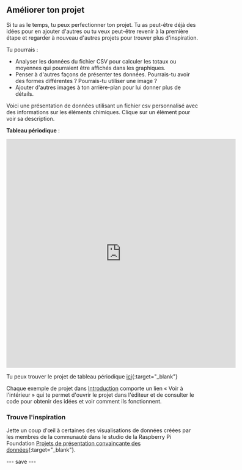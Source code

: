 ## Améliorer ton projet

Si tu as le temps, tu peux perfectionner ton projet. Tu as peut-être déjà des idées pour en ajouter d'autres ou tu veux peut-être revenir à la première étape et regarder à nouveau d'autres projets pour trouver plus d'inspiration.

Tu pourrais :
- Analyser les données du fichier CSV pour calculer les totaux ou moyennes qui pourraient être affichés dans les graphiques.
- Penser à d'autres façons de présenter tes données. Pourrais-tu avoir des formes différentes ? Pourrais-tu utiliser une image ?
- Ajouter d'autres images à ton arrière-plan pour lui donner plus de détails.

Voici une présentation de données utilisant un fichier csv personnalisé avec des informations sur les éléments chimiques. Clique sur un élément pour voir sa description.

**Tableau périodique** :
<iframe src="https://editor.raspberrypi.org/en/embed/viewer/periodic-table-example" width="600" height="600" frameborder="0" marginwidth="0" marginheight="0" allowfullscreen>
</iframe>

Tu peux trouver le projet de tableau périodique [ici](https://editor.raspberrypi.org/en/projects/periodic-table-example){:target="_blank"}

Chaque exemple de projet dans [Introduction](https://projects.raspberrypi.org/en/projects/persuasive-data-presentation/0) comporte un lien « Voir à l'intérieur » qui te permet d'ouvrir le projet dans l'éditeur et de consulter le code pour obtenir des idées et voir comment ils fonctionnent.

### Trouve l'inspiration

Jette un coup d'œil à certaines des visualisations de données créées par les membres de la communauté dans le studio de la Raspberry Pi Foundation [Projets de présentation convaincante des données](https://wke.lt/w/s/Pmjl0o){:target="_blank"}.

--- save ---

